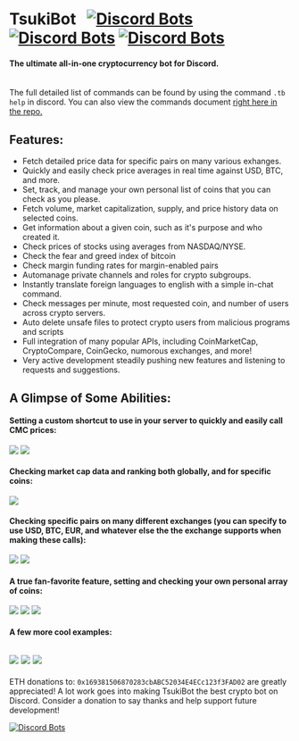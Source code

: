 TsukiBot  &nbsp; [![Discord Bots](https://discordbots.org/api/widget/status/506918730790600704.svg)](https://discordbots.org/bot/506918730790600704) [![Discord Bots](https://discordbots.org/api/widget/servers/506918730790600704.svg)](https://discordbots.org/bot/506918730790600704) [![Discord Bots](https://discordbots.org/api/widget/lib/506918730790600704.svg)](https://discordbots.org/bot/506918730790600704)
========

#### The ultimate all-in-one cryptocurrency bot for Discord.
\
The full detailed list of commands can be found by using the command `.tb help` in discord. You can also view the commands document [right here in the repo.](https://github.com/YoloSwagDogDiggity/TsukiBot/blob/master/common/commands.md)



## Features:
+ Fetch detailed price data for specific pairs on many various exhanges.
+ Quickly and easily check price averages in real time against USD, BTC, and more.
+ Set, track, and manage your own personal list of coins that you can check as you please.
+ Fetch volume, market capitalization, supply, and price history data on selected coins.
+ Get information about a given coin, such as it's purpose and who created it.
+ Check prices of stocks using averages from NASDAQ/NYSE.
+ Check the fear and greed index of bitcoin
+ Check margin funding rates for margin-enabled pairs
+ Automanage private channels and roles for crypto subgroups.
+ Instantly translate foreign languages to english with a simple in-chat command.
+ Check messages per minute, most requested coin, and number of users across crypto servers.
+ Auto delete unsafe files to protect crypto users from malicious programs and scripts
+ Full integration of many popular APIs, including CoinMarketCap, CryptoCompare, CoinGecko, numorous exchanges, and more!
+ Very active development steadily pushing new features and listening to requests and suggestions.


## A Glimpse of Some Abilities:
#### Setting a custom shortcut to use in your server to quickly and easily call CMC prices:

![](https://i.imgur.com/DkOlpkC.png)
![](https://i.imgur.com/6wpmFWf.png)

#### Checking market cap data and ranking both globally, and for specific coins:
![](https://i.imgur.com/E0dRnR2.png)

#### Checking specific pairs on many different exchanges (you can specify to use USD, BTC, EUR, and whatever else the the exchange supports when making these calls):
![](https://i.imgur.com/eFUJx0G.png)
![](https://i.imgur.com/DJsNjA4.png)

#### A true fan-favorite feature, setting and checking your own personal array of coins:
![](https://i.imgur.com/LfpOO4q.png)
![](https://i.imgur.com/QviA2vj.png)
![](https://i.imgur.com/DPhesw0.png)

#### A few more cool examples:
![](https://i.imgur.com/CcRIkjL.png)
![](https://i.imgur.com/F9UsVsa.png)
![](https://i.imgur.com/uoylTVB.png)
---

ETH donations to: `0x169381506870283cbABC52034E4ECc123f3FAD02` are greatly appreciated! A lot work goes into making TsukiBot the best crypto bot on Discord. Consider a donation to say thanks and help support future development!

[![Discord Bots](https://discordbots.org/api/widget/506918730790600704.svg)](https://discordbots.org/bot/506918730790600704)
